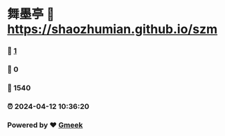 # 舞墨亭 :link: https://shaozhumian.github.io/szm 
### :page_facing_up: [1](https://shaozhumian.github.io/szm/tag.html) 
### :speech_balloon: 0 
### :hibiscus: 1540 
### :alarm_clock: 2024-04-12 10:36:20 
### Powered by :heart: [Gmeek](https://github.com/Meekdai/Gmeek)
